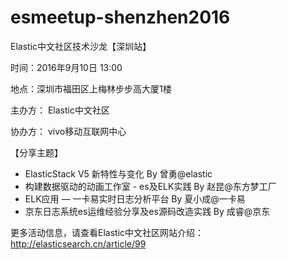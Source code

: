 # esmeetup-shenzhen2016
Elastic中文社区技术沙龙【深圳站】  

时间：2016年9月10日 13:00

地点：深圳市福田区上梅林步步高大厦1楼

主办方： Elastic中文社区

协办方： vivo移动互联网中心

【分享主题】
*  ElasticStack V5 新特性与变化 By 曾勇@elastic
*  构建数据驱动的动画工作室 - es及ELK实践 By 赵昆@东方梦工厂
*  ELK应用 — 一卡易实时日志分析平台 By 夏小成@一卡易
*  京东日志系统es运维经验分享及es源码改造实践 By 成睿@京东

更多活动信息，请查看Elastic中文社区网站介绍： http://elasticsearch.cn/article/99 

